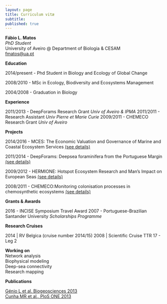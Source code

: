 ```yaml
---
layout: page
title: Curriculum vitæ
subtitle: 
published: true
---
```

**Fábio L. Matos**  
_PhD Student_  
University of Aveiro @ Department of Biologia & CESAM  
fmatos@ua.pt

**Education**
 
2014/present - Phd Student in Biology and Ecology of Global Change
 
2008/2010 - MSc in Ecology, Biodiversity and Ecosystems Management
 
2004/2008 - Graduation in Biology 

**Experience**
 
2011/2013 - DeepForams Research Grant _Univ of Aveiro & IPMA_
2011/2011 - Research Assistant _Univ Pierre et Marie Curie_
2009/2011 - CHEMECO Research Grant _Univ of Aveiro_
 
**Projects**
 
2014/2016 - MCES: The Economic Valuation and Governance of Marine and Coastal Ecosystem Services [(see details)](http://www.cesam.ua.pt/index.php?menu=200&language=eng&tabela=projectosdetail&projectid=646) 

2011/2014 - DeepForams: Deepsea foraminifera from the Portuguese Margin [(see details)](http://www.cesam.ua.pt/index.php?menu=200&language=eng&tabela=projectosdetail&projectid=245)

2009/2012 - HERMIONE: Hotspot Ecosystem Research and Man’s Impact on European Seas [(see details)](http://www.cesam.ua.pt/index.php?menu=200&language=eng&tabela=projectosdetail&projectid=286)

2008/2011 - CHEMECO:Monitoring colonisation processes in chemosynthetic ecosystems [(see details)](http://www.cesam.ua.pt/index.php?menu=200&language=eng&tabela=projectosdetail&projectid=289)
 
**Grants & Awards**
 
2016 - INCISE Symposium Travel Award
2007 - Portuguese-Brazilian Santander University _Scholarships Programme_

**Research Cruises**
 
2014 | RV Belgica (cruise number 2014/15)
2008 | Scientific Cruise TTR 17 - Leg 2

**Working on**  
Network analysis  
Biophysical modeling  
Deep-sea connectivity  
Research mapping  

**Publications**  
 
[Génio L et al. Biogeosciences 2013](http://dx.doi.org/10.5194/bg-10-5159-2013)  
[Cunha MR et al., PloS ONE 2013](http://dx.doi.org/10.1371/journal.pone.0076688)  

